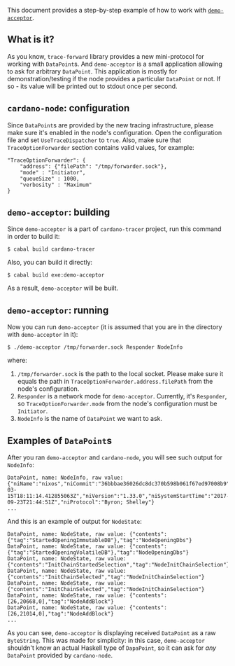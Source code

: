 This document provides a step-by-step example of how to work with [`demo-acceptor`](https://github.com/intersectmbo/cardano-node/blob/master/cardano-tracer/demo/acceptor.hs).

## What is it?

As you know, `trace-forward` library provides a new mini-protocol for working with `DataPoint`s. And `demo-acceptor` is a small application allowing to ask for arbitrary `DataPoint`. This application is mostly for demonstration/testing if the node provides a particular `DataPoint` or not. If so - its value will be printed out to stdout once per second.

## `cardano-node`: configuration

Since `DataPoint`s are provided by the new tracing infrastructure, please make sure it's enabled in the node's configuration. Open the configuration file and set `UseTraceDispatcher` to `true`. Also, make sure that `TraceOptionForwarder` section contains valid values, for example:

```
"TraceOptionForwarder": {
    "address": {"filePath": "/tmp/forwarder.sock"},
    "mode" : "Initiator",
    "queueSize" : 1000,
    "verbosity" : "Maximum"
}
```

## `demo-acceptor`: building

Since `demo-acceptor` is a part of `cardano-tracer` project, run this command in order to build it:

```
$ cabal build cardano-tracer
```

Also, you can build it directly:

```
$ cabal build exe:demo-acceptor
```

As a result, `demo-acceptor` will be built.

## `demo-acceptor`: running

Now you can run `demo-acceptor` (it is assumed that you are in the directory with `demo-acceptor` in it):

```
$ ./demo-acceptor /tmp/forwarder.sock Responder NodeInfo
```

where:

1. `/tmp/forwarder.sock` is the path to the local socket. Please make sure it equals the path in `TraceOptionForwarder.address.filePath` from the node's configuration.
2. `Responder` is a network mode for `demo-acceptor`. Currently, it's `Responder`, so `TraceOptionForwarder.mode` from the node's configuration must be `Initiator`.
3. `NodeInfo` is the name of `DataPoint` we want to ask.

## Examples of `DataPoint`s

After you ran `demo-acceptor` and `cardano-node`, you will see such output for `NodeInfo`:

```
DataPoint, name: NodeInfo, raw value: {"niName":"nixos","niCommit":"36bbbae36026dc8dc370b598b061f67ed97008b9","niStartTime":"2022-03-15T18:11:14.412855063Z","niVersion":"1.33.0","niSystemStartTime":"2017-09-23T21:44:51Z","niProtocol":"Byron; Shelley"}
...
``` 

And this is an example of output for `NodeState`:

```
DataPoint, name: NodeState, raw value: {"contents":{"tag":"StartedOpeningImmutableDB"},"tag":"NodeOpeningDbs"}
DataPoint, name: NodeState, raw value: {"contents":{"tag":"StartedOpeningVolatileDB"},"tag":"NodeOpeningDbs"}
DataPoint, name: NodeState, raw value: {"contents":"InitChainStartedSelection","tag":"NodeInitChainSelection"}
DataPoint, name: NodeState, raw value: {"contents":"InitChainSelected","tag":"NodeInitChainSelection"}
DataPoint, name: NodeState, raw value: {"contents":"InitChainSelected","tag":"NodeInitChainSelection"}
DataPoint, name: NodeState, raw value: {"contents":[26,20668,0],"tag":"NodeAddBlock"}
DataPoint, name: NodeState, raw value: {"contents":[26,21014,0],"tag":"NodeAddBlock"}
...
```

As you can see, `demo-acceptor` is displaying received `DataPoint` as a raw `ByteString`. This was made for simplicity: in this case, `demo-acceptor` shouldn't know an actual Haskell type of `DapaPoint`, so it can ask for _any_ `DataPoint` provided by `cardano-node`.